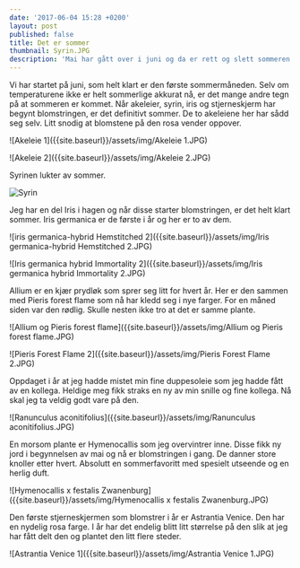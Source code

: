 ```yaml
---
date: '2017-06-04 15:28 +0200'
layout: post
published: false
title: Det er sommer
thumbnail: Syrin.JPG
description: 'Mai har gått over i juni og da er rett og slett sommeren her. '
---
```


Vi har startet på juni, som helt klart er den første sommermåneden. Selv om temperaturene ikke er helt sommerlige akkurat nå, er det mange andre tegn på at sommeren er kommet. Når akeleier, syrin, iris og stjerneskjerm har begynt blomstringen, er det definitivt sommer. 
De to akeleiene her har sådd seg selv. Litt snodig at blomstene på den rosa vender oppover.

![Akeleie 1]({{site.baseurl}}/assets/img/Akeleie 1.JPG)

![Akeleie 2]({{site.baseurl}}/assets/img/Akeleie 2.JPG)

<!--more-->

Syrinen lukter av sommer. 

![Syrin]({{site.baseurl}}/assets/img/Syrin.JPG)

Jeg har en del Iris i hagen og når disse starter blomstringen, er det helt klart sommer. Iris germanica er de første i år og her er to av dem. 

![iris germanica-hybrid Hemstitched 2]({{site.baseurl}}/assets/img/Iris germanica-hybrid Hemstitched 2.JPG)

![Iris germanica hybrid Immortality 2]({{site.baseurl}}/assets/img/Iris germanica hybrid Immortality 2.JPG)

Allium er en kjær prydløk som sprer seg litt for hvert år. Her er den sammen med Pieris forest flame som nå har kledd seg i nye farger. For en måned siden var den rødlig. Skulle nesten ikke tro at det er samme plante. 

![Allium og Pieris forest flame]({{site.baseurl}}/assets/img/Allium og Pieris forest flame.JPG)

![Pieris Forest Flame 2]({{site.baseurl}}/assets/img/Pieris Forest Flame 2.JPG)

Oppdaget i år at jeg hadde mistet min fine duppesoleie som jeg hadde fått av en kollega. Heldige meg fikk straks en ny av min snille og fine kollega. Nå skal jeg ta veldig godt vare på den. 

![Ranunculus aconitifolius]({{site.baseurl}}/assets/img/Ranunculus aconitifolius.JPG)

En morsom plante er Hymenocallis som jeg overvintrer inne. Disse fikk ny jord i begynnelsen av mai og nå er blomstringen i gang.  De danner store knoller etter hvert. Absolutt en sommerfavoritt med spesielt utseende og en herlig duft. 

![Hymenocallis x festalis Zwanenburg]({{site.baseurl}}/assets/img/Hymenocallis x festalis Zwanenburg.JPG)

Den første stjerneskjermen som blomstrer i år er Astrantia Venice. Den har en nydelig rosa farge. I år har det endelig blitt litt størrelse på den slik at jeg har fått delt den og plantet den litt flere steder. 

![Astrantia Venice 1]({{site.baseurl}}/assets/img/Astrantia Venice 1.JPG)







